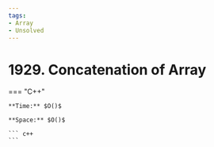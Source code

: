 ```yaml
---
tags:
- Array
- Unsolved
---
```



# 1929. Concatenation of Array

=== "C++"

    **Time:** $O()$

    **Space:** $O()$

    ``` c++
    ```